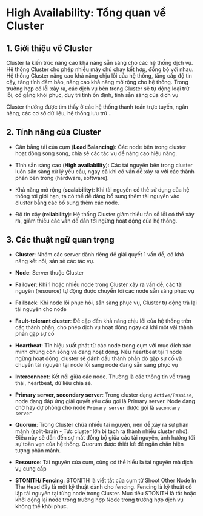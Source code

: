 # High Availability: Tổng quan về Cluster

## 1. Giới thiệu về Cluster

Cluster là kiến trúc nâng cao khả năng sẵn sàng cho các hệ thống dịch vụ. Hệ thống Cluster cho phép nhiều máy chủ chạy kết hợp, đồng bộ với nhau. Hệ thống Cluster nâng cao khả năng chịu lỗi của hệ thống, tăng cấp độ tin cậy, tăng tính đảm bảo, nâng cao khả năng mở rộng cho hệ thống. Trong trường hợp có lỗi xảy ra, các dịch vụ bên trong Cluster sẽ tự động loại trừ lỗi, cố gắng khôi phục, duy trì tính ổn định, tính sẵn sàng của dịch vụ

Cluster thường được tìm thấy ở các hệ thống thanh toán trực tuyến, ngân hàng, các cơ sở dữ liệu, hệ thống lưu trữ ..

## 2. Tính năng của Cluster

- Cân bằng tải của cụm (**Load Balancing**): Các node bên trong cluster hoạt động song song, chia sẻ các tác vụ để năng cao hiệu năng.

- Tính sẵn sàng cao (**High availability**): Các tài nguyên bên trong cluster luôn sẵn sàng xử lý yêu cầu, ngay cả khi có vấn đề xảy ra với các thành phần bên trong (hardware, software).

- Khả năng mở rộng (**scalability**): Khi tài nguyên có thể sử dụng của hệ thống tới giới hạn, ta có thể dễ dàng bổ sung thêm tài nguyên vào cluster bằng các bổ sung thêm các node.

- Độ tin cậy (**reliability**): Hệ thống Cluster giảm thiểu tần số lỗi có thể xảy ra, giảm thiểu các vấn đề dẫn tới ngừng hoạt động của hệ thống.

## 3. Các thuật ngữ quan trọng

- **Cluster**: Nhóm các server dành riêng để giải quyết 1 vấn đề, có khả năng kết nối, sản sẻ các tác vụ.

- **Node**: Server thuộc Cluster

- **Failover**: Khi 1 hoặc nhiều node trong Cluster xảy ra vấn đề, các tài nguyên (resource) tự động được chuyển tới các node sẵn sàng phục vụ

- **Failback**: Khi node lỗi phục hồi, sẵn sàng phục vụ, Cluster tự động trả lại tài nguyên cho node

- **Fault-tolerant cluster**: Để cập đến khả năng chịu lỗi của hệ thống trên các thành phần, cho phép dịch vụ hoạt động ngay cả khi một vài thành phần gặp sự cố

- **Heartbeat**: Tín hiệu xuất phát từ các node trong cụm với mục đích xác minh chùng còn sống và đang hoạt động. Nếu heartbeat tại 1 node ngừng hoạt động, cluster sẽ đánh dấu thành phần đó gặp sự cố và chuyển tài nguyên tại node lỗi sang node đang sẵn sàng phục vụ

- **Interconnect**: Kết nối giữa các node. Thường là các thông tin về trạng thái, heartbeat, dữ liệu chia sẻ.

- **Primary server, secondary server**: Trong cluster dạng `Active/Passise`, node đang đáp ứng giải quyết yêu cầu gọi là Primary server. Node đang chờ hay dự phòng cho node `Primary server` được gọi là `secondary server`

- **Quorum**: Trong Cluster chứa nhiều tài nguyên, nên dễ xảy ra sự phân mảnh (split-brain - Tức cluster lớn bị tách ra thành nhiều cluster nhỏ). Điều này sẽ dẫn đến sự mất đồng bộ giữa các tài nguyên, ảnh hướng tới sự toàn vẹn của hệ thống. Quorum được thiết kế để ngăn chặn hiện tượng phân mảnh.

- **Resource**: Tài nguyên của cụm, cũng có thể hiểu là tài nguyên mà dịch vụ cung cấp

- **STONITH/ Fencing**: STONITH là viết tắt của cụm từ Shoot Other Node In The Head đây là một kỹ thuật dành cho fencing. Fencing là kỹ thuật cô lập tài nguyên tại từng node trong Cluster. Mục tiêu STONITH là tắt hoặc khởi động lại node trong trường hợp Node trong trường hợp dịch vụ không thể khôi phục.
